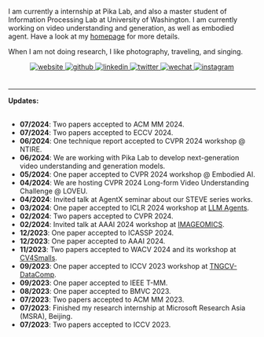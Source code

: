 I am currently a internship at Pika Lab, and also a master student of Information Processing Lab at University of Washington. I am currently working on video understanding and generation, as well as embodied agent. Have a look at my [homepage](https://rese1f.github.io/) for more details.

When I am not doing research, I like photography, traveling, and singing.

<div align="center">
<a href="https://rese1f.github.io/" target="_blank">
<img src=https://img.shields.io/badge/home-%239cf.svg?&style=for-the-badge&logo=github&logoColor=white alt=website style="margin-bottom: 5px;" />
</a>
<a href="https://github.com/rese1f" target="_blank">
<img src=https://img.shields.io/badge/github-%2324292e.svg?&style=for-the-badge&logo=github&logoColor=white alt=github style="margin-bottom: 5px;" />
</a>
<a href="https://linkedin.com/in/wenhao-chai-658274238/" target="_blank">
<img src=https://img.shields.io/badge/linkedin-%231E77B5.svg?&style=for-the-badge&logo=linkedin&logoColor=white alt=linkedin style="margin-bottom: 5px;" />
</a>
<a href="https://twitter.com/re5e1f" target="_blank">
<img src=https://img.shields.io/badge/twitter-%232E87FB.svg?&style=for-the-badge&logo=twitter&logoColor=white alt=twitter style="margin-bottom: 5px;" />
 <a href="./src/wechat.jpg" target="_blank">
<img src=https://img.shields.io/badge/wechat-%a3c62b.svg?&style=for-the-badge&logo=wechat&logoColor=white alt=wechat style="margin-bottom: 5px;" />
</a>  
<a href="https://www.instagram.com/rese1f/" target="_blank">
<img src=https://img.shields.io/badge/instagram-e1306c.svg?&style=for-the-badge&logo=instagram&logoColor=white alt=instagram style="margin-bottom: 5px;" />
</a>  
</div>

<br>
<hr style="height:2px;border-width:0;color:gray;background-color:gray">
<b><i class="fa-solid fa-pen-to-square" style="font-size:24px"></i> Updates:</b>

<br>
<br>

- **07/2024**: Two papers accepted to ACM MM 2024.
- **07/2024**: Two papers accepted to ECCV 2024.
- **06/2024**: One technique report accepted to CVPR 2024 workshop @ NTIRE.
- **06/2024**: We are working with Pika Lab to develop next-generation video understanding and generation models.
- **05/2024**: One paper accepted to CVPR 2024 workshop @ Embodied AI.
- **04/2024**: We are hosting CVPR 2024 Long-form Video Understanding Challenge @ LOVEU.
- **04/2024**: Invited talk at AgentX seminar about our STEVE series works.
- **03/2024**: One paper accepted to ICLR 2024 workshop at [LLM Agents](https://llmagents.github.io/).
- **02/2024**: Two papers accepted to CVPR 2024.
- **02/2024**: Invited talk at AAAI 2024 workshop at [IMAGEOMICS](https://sites.google.com/vt.edu/imageomics-aaai-24/).
- **12/2023**: One paper accepted to ICASSP 2024.
- **12/2023**: One paper accepted to AAAI 2024.
- **11/2023**: Two papers accepted to WACV 2024 and its workshop at [CV4Smalls](https://cv4smalls.sites.northeastern.edu/).
- **09/2023**: One paper accepted to ICCV 2023 workshop at [TNGCV-DataComp](https://www.datacomp.ai/).
- **09/2023**: One paper accepted to IEEE T-MM.
- **08/2023**: One paper accepted to BMVC 2023.
- **07/2023**: Two papers accepted to ACM MM 2023.
- **07/2023**: Finished my research internship at Microsoft Research Asia (MSRA), Beijing.
- **07/2023**: Two papers accepted to ICCV 2023.


